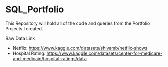 # SQL_Portfolio
This Repository will hold all of the code and queries from the Portfolio Projects I created.

Raw Data Link

- Netflix: https://www.kaggle.com/datasets/shivamb/netflix-shows
- Hospital Rating: https://www.kaggle.com/datasets/center-for-medicare-and-medicaid/hospital-ratings/data
